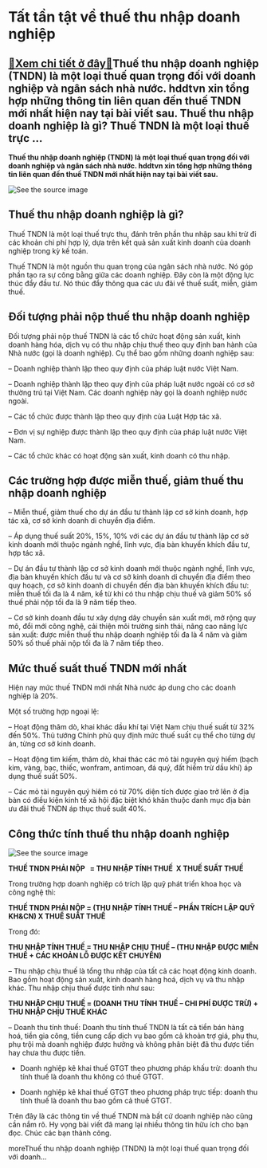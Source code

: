 Tất tần tật về thuế thu nhập doanh nghiệp
=========================================

[:gift:Xem chi tiết ở đây:gift:](https://hddtvn.com/tat-tan-tat-ve-thue-thu-nhap-doanh-nghiep/)Thuế thu nhập doanh nghiệp (TNDN) là một loại thuế quan trọng đối với doanh nghiệp và ngân sách nhà nước. hddtvn xin tổng hợp những thông tin liên quan đến thuế TNDN mới nhất hiện nay tại bài viết sau. Thuế thu nhập doanh nghiệp là gì? Thuế TNDN là một loại thuế trực …
-----------------------------------------------------------------------------------------------------------------------------------------------------------------------------------------------------------------------------------------------------------------------------

**Thuế thu nhập doanh nghiệp (TNDN) là một loại thuế quan trọng đối với doanh nghiệp và ngân sách nhà nước. hddtvn xin tổng hợp những thông tin liên quan đến thuế TNDN mới nhất hiện nay tại bài viết sau.**


![See the source image](https://hddtvn.com/wp-content/uploads/2021/01/to-ke-khai-thue-thu-nhap-doanh-nghiep-600.jpg)


Thuế thu nhập doanh nghiệp là gì?
---------------------------------


Thuế TNDN là một loại thuế trực thu, đánh trên phần thu nhập sau khi trừ đi các khoản chi phí hợp lý, dựa trên kết quả sản xuất kinh doanh của doanh nghiệp trong kỳ kế toán.


Thuế TNDN là một nguồn thu quan trọng của ngân sách nhà nước. Nó góp phần tạo ra sự công bằng giữa các doanh nghiệp. Đây còn là một động lực thúc đẩy đầu tư. Nó thúc đẩy thông qua các ưu đãi về thuế suất, miễn, giảm thuế.


Đối tượng phải nộp thuế thu nhập doanh nghiệp
---------------------------------------------


Đối tượng phải nộp thuế TNDN là các tổ chức hoạt động sản xuất, kinh doanh hàng hóa, dịch vụ có thu nhập chịu thuế theo quy định ban hành của Nhà nước (gọi là doanh nghiệp). Cụ thể bao gồm những doanh nghiệp sau:


– Doanh nghiệp thành lập theo quy định của pháp luật nước Việt Nam.


– Doanh nghiệp thành lập theo quy định của pháp luật nước ngoài có cơ sở thường trú tại Việt Nam. Các doanh nghiệp này gọi là doanh nghiệp nước ngoài.


– Các tổ chức được thành lập theo quy định của Luật Hợp tác xã.


– Đơn vị sự nghiệp được thành lập theo quy định của pháp luật nước Việt Nam.


– Các tổ chức khác có hoạt động sản xuất, kinh doanh có thu nhập.


Các trường hợp được miễn thuế, giảm thuế thu nhập doanh nghiệp
--------------------------------------------------------------


– Miễn thuế, giảm thuế cho dự án đầu tư thành lập cơ sở kinh doanh, hợp tác xã, cơ sở kinh doanh di chuyển địa điểm.


– Áp dụng thuế suất 20%, 15%, 10% với các dự án đầu tư thành lập cơ sở kinh doanh mới thuộc ngành nghề, lĩnh vực, địa bàn khuyến khích đầu tư, hợp tác xã.


– Dự án đầu tư thành lập cơ sở kinh doanh mới thuộc ngành nghề, lĩnh vực, địa bàn khuyến khích đầu tư và cơ sở kinh doanh di chuyển địa điểm theo quy hoạch, cơ sở kinh doanh di chuyển đến địa bàn khuyến khích đầu tư: miễn thuế tối đa là 4 năm, kể từ khi có thu nhập chịu thuế và giảm 50% số thuế phải nộp tối đa là 9 năm tiếp theo.


– Cơ sở kinh doanh đầu tư xây dựng dây chuyền sản xuất mới, mở rộng quy mô, đổi mới công nghệ, cải thiện môi trường sinh thái, nâng cao năng lực sản xuất: được miễn thuế thu nhập doanh nghiệp tối đa là 4 năm và giảm 50% số thuế phải nộp tối đa là 7 năm tiếp theo.


Mức thuế suất thuế TNDN mới nhất
--------------------------------


Hiện nay mức thuế TNDN mới nhất Nhà nước áp dung cho các doanh nghiệp là 20%.


Một số trường hợp ngoại lệ:


– Hoạt động thăm dò, khai khác dầu khí tại Việt Nam chịu thuế suất từ 32% đến 50%. Thủ tướng Chính phủ quy định mức thuế suất cụ thể cho từng dự án, từng cơ sở kinh doanh.


– Hoạt động tìm kiếm, thăm dò, khai thác các mỏ tài nguyên quý hiếm (bạch kim, vàng, bạc, thiếc, wonfram, antimoan, đá quý, đất hiếm trừ dầu khí) áp dụng thuế suất 50%.


– Các mỏ tài nguyên quý hiêm có từ 70% diện tích được giao trở lên ở địa bàn có điều kiện kinh tế xã hội đặc biệt khó khăn thuộc danh mục địa bàn ưu đãi thuế TNDN áp thục thuế suất 40%.


Công thức tính thuế thu nhập doanh nghiệp
-----------------------------------------


![See the source image](https://hddtvn.com/wp-content/uploads/2021/01/thu-thu-nhap-doanh-nghiep-2019-1.jpg)


**THUẾ TNDN PHẢI NỘP   = THU NHẬP TÍNH THUẾ  X THUẾ SUẤT THUẾ**


Trong trường hợp doanh nghiệp có trích lập quỹ phát triển khoa học và công nghệ thì:


**THUẾ TNDN PHẢI NỘP = (THU NHẬP TÍNH THUẾ – PHẦN TRÍCH LẬP QUỸ KH&CN) X THUẾ SUẤT THUẾ**


Trong đó:


**THU NHẬP TÍNH THUẾ = THU NHẬP CHỊU THUẾ – (THU NHẬP ĐƯỢC MIỄN THUẾ + CÁC KHOẢN LỖ ĐƯỢC KẾT CHUYỂN)**


– Thu nhập chịu thuế là tổng thu nhập của tất cả các hoạt động kinh doanh. Bao gồm hoạt động sản xuất, kinh doanh hàng hoá, dịch vụ và thu nhập khác. Thu nhập chịu thuế được tính như sau:


**THU NHẬP CHỊU THUẾ = (DOANH THU TÍNH THUẾ – CHI PHÍ ĐƯỢC TRỪ) + THU NHẬP CHỊU THUẾ KHÁC**


– Doanh thu tính thuế: Doanh thu tính thuế TNDN là tất cả tiền bán hàng hoá, tiền gia công, tiền cung cấp dịch vụ bao gồm cả khoản trợ giá, phụ thu, phụ trội mà doanh nghiệp được hưởng và không phân biệt đã thu được tiền hay chưa thu được tiền.


+ Doanh nghiệp kê khai thuế GTGT theo phương pháp khấu trừ: doanh thu tính thuế là doanh thu không có thuế GTGT.


+ Doanh nghiệp kê khai thuế GTGT theo phương pháp trực tiếp: doanh thu tính thuế là doanh thu bao gồm cả thuế GTGT.


Trên đây là các thông tin về thuế TNDN mà bất cứ doanh nghiệp nào cũng cần nắm rõ. Hy vọng bài viết đã mang lại nhiều thông tin hữu ích cho bạn đọc. Chúc các bạn thành công.


moreThuế thu nhập doanh nghiệp (TNDN) là một loại thuế quan trọng đối với doanh…


